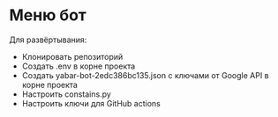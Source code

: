 # Меню бот
Для развёртывания:
- Клонировать репозиторий
- Создать .env в корне проекта
- Создать yabar-bot-2edc386bc135.json с ключами от Google API в корне проекта
- Настроить constains.py
- Настроить ключи для GitHub actions